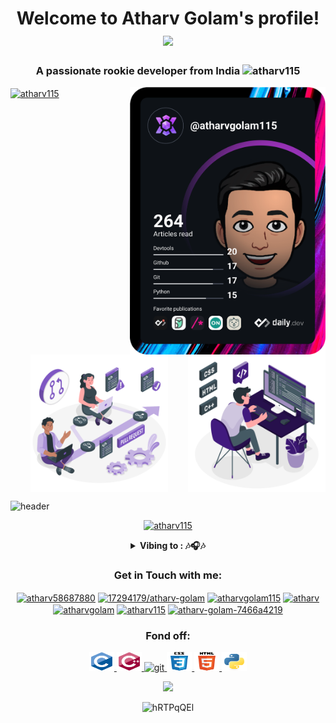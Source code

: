 <h1 align="center" > 
    <strong>Welcome to Atharv Golam's profile!</strong>
    <a href="https://git.io/typing-svg">
        <img src="https://readme-typing-svg.herokuapp.com?font=JetBrains+Mono&size=22&duration=5000&color=A100FF&center=true&vCenter=true&width=500&height=60&lines=Always+Learning+new+things;Developing+Real+World+Solutions!!" />
    </a>       
</h1>

<h3 align="center">
    <strong>A passionate rookie developer from India</strong>
    <img src="https://komarev.com/ghpvc/?username=atharv115&label=Visitors&style=flat" alt="atharv115" />
</h3>

<p>
    <a href="https://github.com/anuraghazra/github-readme-stats"><img align="center" height="210em"
            src="https://github-readme-stats.vercel.app/api?username=atharv115&show_icons=true&include_all_commits=true&hide_border=true&theme=jolly&border_radius=30&line_height=28&icon_color=68f8f1&count_private=true"
            alt="atharv115" /></a>
    <a href="https://app.daily.dev/atharvgolam115"><img align="right"
        src="https://github.com/Atharv115/Atharv115/blob/main/devcard.svg" width="313"
        alt="Atharv Golam's Dev Card" /></a>
</p>

<p align="center">
<img align = "right" src="https://github.com/Atharv115/Atharv115/blob/Assets/illustration.svg" width="220"/>
<img align="center" src="https://github.com/Atharv115/Atharv115/blob/Assets/Pull%20request-amico.svg" width="220"/>
</p>

![header](https://capsule-render.vercel.app/api?type=rect&color=gradient&height=5)
<p align="center"> 
    <!--<a href="https://github.com/ryo-ma/github-profile-trophy">
        <img src="https://github-profile-trophy.vercel.app/?username=atharv115&hide_border=true&theme=algolia&margin-w=35&margin-h=8&column=3&no-frame=true" alt="atharv115" /> 
    </a> -->
    <a href="https://github.com/ryo-ma/github-profile-trophy">
        <img src="https://github-profile-trophy.vercel.app/?username=atharv115&hide_border=true&theme=algolia&margin-w=35&no-frame=true" alt="atharv115" /> 
    </a>
</p>

<div align="center">
    <details>
        <summary><strong>Vibing to : 🎶🎧🎶</strong></summary>
            <a href="https://spotify-github-profile.vercel.app/api/view?uid=oj2lvufdgi3p11z5pui8dz53d&redirect=true"> 
                <img alt="" width="300" src="https://spotify-github-profile.vercel.app/api/view?uid=oj2lvufdgi3p11z5pui8dz53d&cover_image=true&theme=novatorem&bar_color=53b14f&bar_color_cover=true" alt="">
                </img> 
            </a>
    </details>  
</div>

<h3 align="center"><strong>Get in Touch with me:</strong></h3>
<p align="center">
    <!--<a href="https://www.behance.net/atharvgolam" target="blank"><img align="center"
            src="https://raw.githubusercontent.com/rahuldkjain/github-profile-readme-generator/master/src/images/icons/Social/behance.svg"
            alt="atharvgolam" height="30" width="40" /></a>-->
    <a href="https://twitter.com/atharvgolam115" target="blank"><img align="center"
            src="https://raw.githubusercontent.com/rahuldkjain/github-profile-readme-generator/master/src/images/icons/Social/twitter.svg"
            alt="atharv58687880" height="30" width="40" /></a>
    <a href="https://stackoverflow.com/users/17294179/atharv-golam" target="blank"><img align="center"
            src="https://raw.githubusercontent.com/rahuldkjain/github-profile-readme-generator/master/src/images/icons/Social/stack-overflow.svg"
            alt="17294179/atharv-golam" height="30" width="40" /></a>
    <a href="https://www.hackerrank.com/atharvgolam115" target="blank"><img align="center"
            src="https://raw.githubusercontent.com/rahuldkjain/github-profile-readme-generator/master/src/images/icons/Social/hackerrank.svg"
            alt="atharvgolam115" height="30" width="40" /></a>
    <!--<a href="https://www.codechef.com/users/atharvg_1105" target="blank"><img align="center"
            src="https://cdn.jsdelivr.net/npm/simple-icons@3.1.0/icons/codechef.svg" alt="atharvg_1105" height="30"
            width="40" /></a>-->
    <a href="https://dev.to/atharv" target="blank"><img align="center"
            src="https://www.vectorlogo.zone/logos/devto/devto-icon.svg" alt="atharv" height="40" width="40" /></a>
    <a href="https://codeforces.com/profile/atharvgolam" target="blank"><img align="center"
            src="https://raw.githubusercontent.com/rahuldkjain/github-profile-readme-generator/master/src/images/icons/Social/codeforces.svg"
            alt="atharvgolam" height="30" width="40" /></a>
    <!--<a href="https://www.hackerearth.com/@atharvgolam115" target="blank"><img align="center"
            src="https://raw.githubusercontent.com/rahuldkjain/github-profile-readme-generator/master/src/images/icons/Social/hackerearth.svg"
            alt="@atharvgolam115" height="30" width="40" /></a>-->
    <a href="https://www.leetcode.com/atharv115" target="blank"><img align="center"
            src="https://raw.githubusercontent.com/rahuldkjain/github-profile-readme-generator/master/src/images/icons/Social/leet-code.svg"
            alt="atharv115" height="30" width="40" /></a>
    <a href="https://linkedin.com/in/atharv-golam-7466a4219" target="blank"><img align="center"
            src="https://raw.githubusercontent.com/rahuldkjain/github-profile-readme-generator/master/src/images/icons/Social/linked-in-alt.svg"
            alt="atharv-golam-7466a4219" height="30" width="40" /></a>
</p>

<h3 align="center"><strong>Fond off:</strong></h3>
<p align="center">
    <a href="https://www.cprogramming.com/" target="_blank" rel="noreferrer">
        <img src="https://raw.githubusercontent.com/devicons/devicon/master/icons/c/c-original.svg" alt="c" width="40"
            height="30" />
    </a>
    <a href="https://www.w3schools.com/cpp/" target="_blank" rel="noreferrer">
        <img src="https://raw.githubusercontent.com/devicons/devicon/master/icons/cplusplus/cplusplus-original.svg"
            alt="cplusplus" width="40" height="30" />
    </a>
    <a href="https://git-scm.com/" target="_blank" rel="noreferrer">
        <img src="https://www.vectorlogo.zone/logos/git-scm/git-scm-icon.svg" alt="git" width="40" height="30" />
    </a>
    <a href="https://www.w3schools.com/css/" target="_blank" rel="noreferrer">
        <img src="https://raw.githubusercontent.com/devicons/devicon/master/icons/css3/css3-original-wordmark.svg"
            alt="css3" width="40" height="30" />
    </a>
    <a href="https://www.w3.org/html/" target="_blank" rel="noreferrer">
        <img src="https://raw.githubusercontent.com/devicons/devicon/master/icons/html5/html5-original-wordmark.svg"
            alt="html5" width="40" height="30" />
    </a>
    <a href="https://www.python.org" target="_blank" rel="noreferrer">
        <img src="https://raw.githubusercontent.com/devicons/devicon/master/icons/python/python-original.svg"
            alt="python" width="40" height="30" />
    </a>
    <!--<a href="https://pandas.pydata.org/" target="_blank" rel="noreferrer">
        <img src="https://raw.githubusercontent.com/devicons/devicon/2ae2a900d2f041da66e950e4d48052658d850630/icons/pandas/pandas-original.svg"
            alt="pandas" width="40" height="30" />
    </a>
    <a href="https://pytorch.org/" target="_blank" rel="noreferrer">
        <img src="https://www.vectorlogo.zone/logos/pytorch/pytorch-icon.svg" alt="pytorch" width="30" height="30" />
    </a>
    <a href="https://www.tensorflow.org" target="_blank" rel="noreferrer">
        <img src="https://www.vectorlogo.zone/logos/tensorflow/tensorflow-icon.svg" alt="tensorflow" width="30"
            height="30" />
    </a>-->
</p>

<p align="center">
    <img
        src="https://capsule-render.vercel.app/api?type=waving&color=gradient&height=130&section=footer&animation=twinkling"/>
</p>

<div align="center">
    
![hRTPqQEl](https://user-images.githubusercontent.com/86460457/171620072-687e6440-d557-4bc6-89f3-12b04bc18706.gif)
</div>
